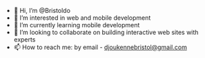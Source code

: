 - 👋 Hi, I’m @Bristoldo
- 👀 I’m interested in web and mobile development
- 🌱 I’m currently learning mobile development
- 💞️ I’m looking to collaborate on building interactive web sites with experts
- 📫 How to reach me: by email - djoukennebristol@gmail.com

<!---
Bristoldo/Bristoldo is a ✨ special ✨ repository because its `README.md` (this file) appears on your GitHub profile.
You can click the Preview link to take a look at your changes.
--->

